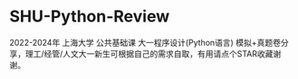 # SHU-Python-Review
2022-2024年 上海大学 公共基础课 大一程序设计(Python语言) 模拟+真题卷分享，理工/经管/人文大一新生可根据自己的需求自取，有用请点个STAR收藏谢谢。
